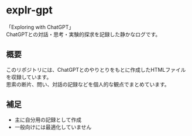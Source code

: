 # explr-gpt

「Exploring with ChatGPT」  
ChatGPTとの対話・思考・実験的探求を記録した静かなログです。

## 概要
このリポジトリには、ChatGPTとのやりとりをもとに作成したHTMLファイルを収録しています。  
思索の断片、問い、対話の記録などを個人的な観点でまとめています。

## 補足
- 主に自分用の記録として作成
- 一般向けには最適化していません
